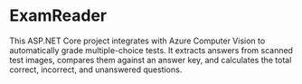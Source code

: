 # ExamReader
This ASP.NET Core project integrates with Azure Computer Vision to automatically grade multiple-choice tests. It extracts answers from scanned test images, compares them against an answer key, and calculates the total correct, incorrect, and unanswered questions. 
